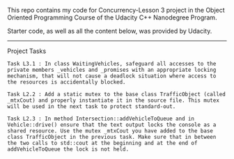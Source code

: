 This repo contains my code for Concurrency-Lesson 3 project in the Object Oriented Programming Course of the Udacity C++ Nanodegree Program.

Starter code, as well as all the content below, was provided by Udacity.

-------

Project Tasks

    Task L3.1 : In class WaitingVehicles, safeguard all accesses to the private members _vehicles and _promises with an appropriate locking mechanism, that will not cause a deadlock situation where access to the resources is accidentally blocked.

    Task L2.2 : Add a static mutex to the base class TrafficObject (called _mtxCout) and properly instantiate it in the source file. This mutex will be used in the next task to protect standard-out.

    Task L2.3 : In method Intersection::addVehicleToQueue and in Vehicle::drive() ensure that the text output locks the console as a shared resource. Use the mutex _mtxCout you have added to the base class TrafficObject in the previous task. Make sure that in between the two calls to std::cout at the beginning and at the end of addVehicleToQueue the lock is not held.
